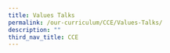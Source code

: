 ```yaml
---
title: Values Talks
permalink: /our-curriculum/CCE/Values-Talks/
description: ""
third_nav_title: CCE
---
```

